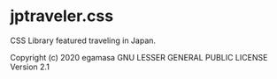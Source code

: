 # jptraveler.css

CSS Library featured traveling in Japan.

Copyright (c) 2020 egamasa
GNU LESSER GENERAL PUBLIC LICENSE Version 2.1
